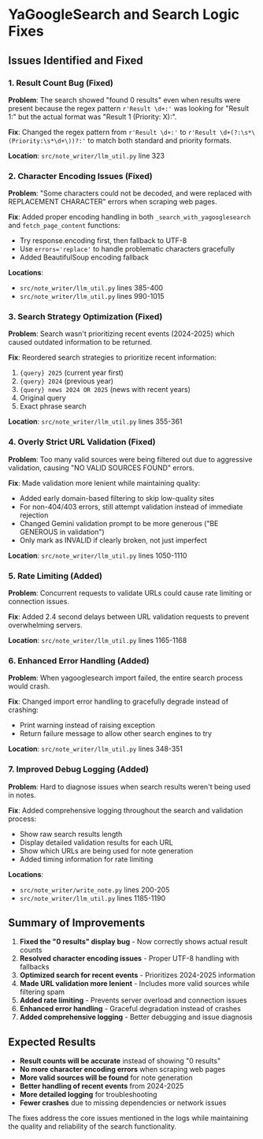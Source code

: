 # YaGoogleSearch and Search Logic Fixes

## Issues Identified and Fixed

### 1. **Result Count Bug (Fixed)**
**Problem**: The search showed "found 0 results" even when results were present because the regex pattern `r'Result \d+:'` was looking for "Result 1:" but the actual format was "Result 1 (Priority: X):".

**Fix**: Changed the regex pattern from `r'Result \d+:'` to `r'Result \d+(?:\s*\(Priority:\s*\d+\))?:'` to match both standard and priority formats.

**Location**: `src/note_writer/llm_util.py` line 323

### 2. **Character Encoding Issues (Fixed)**
**Problem**: "Some characters could not be decoded, and were replaced with REPLACEMENT CHARACTER" errors when scraping web pages.

**Fix**: Added proper encoding handling in both `_search_with_yagooglesearch` and `fetch_page_content` functions:
- Try response.encoding first, then fallback to UTF-8
- Use `errors='replace'` to handle problematic characters gracefully
- Added BeautifulSoup encoding fallback

**Locations**: 
- `src/note_writer/llm_util.py` lines 385-400
- `src/note_writer/llm_util.py` lines 990-1015

### 3. **Search Strategy Optimization (Fixed)**
**Problem**: Search wasn't prioritizing recent events (2024-2025) which caused outdated information to be returned.

**Fix**: Reordered search strategies to prioritize recent information:
1. `{query} 2025` (current year first)
2. `{query} 2024` (previous year)
3. `{query} news 2024 OR 2025` (news with recent years)
4. Original query
5. Exact phrase search

**Location**: `src/note_writer/llm_util.py` lines 355-361

### 4. **Overly Strict URL Validation (Fixed)**
**Problem**: Too many valid sources were being filtered out due to aggressive validation, causing "NO VALID SOURCES FOUND" errors.

**Fix**: Made validation more lenient while maintaining quality:
- Added early domain-based filtering to skip low-quality sites
- For non-404/403 errors, still attempt validation instead of immediate rejection
- Changed Gemini validation prompt to be more generous ("BE GENEROUS in validation")
- Only mark as INVALID if clearly broken, not just imperfect

**Location**: `src/note_writer/llm_util.py` lines 1050-1110

### 5. **Rate Limiting (Added)**
**Problem**: Concurrent requests to validate URLs could cause rate limiting or connection issues.

**Fix**: Added 2.4 second delays between URL validation requests to prevent overwhelming servers.

**Location**: `src/note_writer/llm_util.py` lines 1165-1168

### 6. **Enhanced Error Handling (Added)**
**Problem**: When yagooglesearch import failed, the entire search process would crash.

**Fix**: Changed import error handling to gracefully degrade instead of crashing:
- Print warning instead of raising exception
- Return failure message to allow other search engines to try

**Location**: `src/note_writer/llm_util.py` lines 348-351

### 7. **Improved Debug Logging (Added)**
**Problem**: Hard to diagnose issues when search results weren't being used in notes.

**Fix**: Added comprehensive logging throughout the search and validation process:
- Show raw search results length
- Display detailed validation results for each URL
- Show which URLs are being used for note generation
- Added timing information for rate limiting

**Locations**: 
- `src/note_writer/write_note.py` lines 200-205
- `src/note_writer/llm_util.py` lines 1185-1190

## Summary of Improvements

1. **Fixed the "0 results" display bug** - Now correctly shows actual result counts
2. **Resolved character encoding issues** - Proper UTF-8 handling with fallbacks
3. **Optimized search for recent events** - Prioritizes 2024-2025 information
4. **Made URL validation more lenient** - Includes more valid sources while filtering spam
5. **Added rate limiting** - Prevents server overload and connection issues
6. **Enhanced error handling** - Graceful degradation instead of crashes
7. **Added comprehensive logging** - Better debugging and issue diagnosis

## Expected Results

- **Result counts will be accurate** instead of showing "0 results"
- **No more character encoding errors** when scraping web pages
- **More valid sources will be found** for note generation
- **Better handling of recent events** from 2024-2025
- **More detailed logging** for troubleshooting
- **Fewer crashes** due to missing dependencies or network issues

The fixes address the core issues mentioned in the logs while maintaining the quality and reliability of the search functionality.
